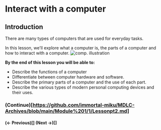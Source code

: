 # Interact with a computer

## Introduction
There are many types of computers that are used for everyday tasks.

In this lesson, we'll explore what a computer is, the parts of a computer and how to interact with a computer.
![comp. illustration](https://github.com/immortal-miku/MDLC-Archives/blob/main/Module%201/1/computers_illustration.jpg?raw=true)

**By the end of this lesson you will be able to:**
* Describe the functions of a computer
* Differentiate between computer hardware and software.
* Describe the primary parts of a computer and the use of each part.
* Describe the various types of modern personal computing devices and their uses.

### (Continue)[https://github.com/immortal-miku/MDLC-Archives/blob/main/Module%201/1/Lessonpt2.md]

#### (<- Previous)[] (Next ->)[]
